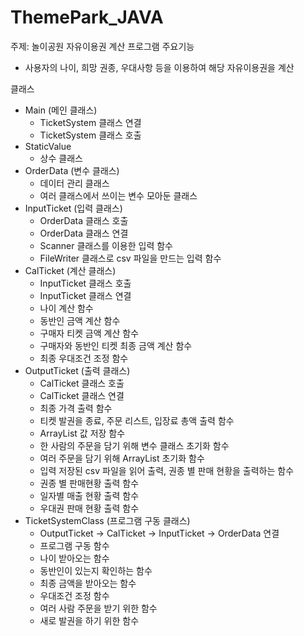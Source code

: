 # ThemePark_JAVA
주제: 놀이공원 자유이용권 계산 프로그램
주요기능
 - 사용자의 나이, 희망 권종, 우대사항 등을 이용하여 해당 자유이용권을 계산

클래스
 - Main (메인 클래스)
    - TicketSystem 클래스 연결
    - TicketSystem 클래스 호출
 - StaticValue
    - 상수 클래스
 - OrderData (변수 클래스)
    - 데이터 관리 클래스
    - 여러 클래스에서 쓰이는 변수 모아둔 클래스
 - InputTicket (입력 클래스)
    - OrderData 클래스 호출
    - OrderData 클래스 연결
    - Scanner 클래스를 이용한 입력 함수
    - FileWriter 클래스로 csv 파일을 만드는 입력 함수
 - CalTicket (계산 클래스)
    - InputTicket 클래스 호출
    - InputTicket 클래스 연결
    - 나이 계산 함수
    - 동반인 금액 계산 함수
    - 구매자 티켓 금액 계산 함수
    - 구매자와 동반인 티켓 최종 금액 계산 함수
    - 최종 우대조건 조정 함수
 - OutputTicket (출력 클래스)
    - CalTicket 클래스 호출
    - CalTicket 클래스 연결
    - 최종 가격 출력 함수
    - 티켓 발권을 종료, 주문 리스트, 입장료 총액 출력 함수
    - ArrayList 값 저장 함수
    - 한 사람의 주문을 담기 위해 변수 클래스 초기화 함수
    - 여러 주문을 담기 위해 ArrayList 초기화 함수
    - 입력 저장된 csv 파일을 읽어 출력, 권종 별 판매 현황을 출력하는 함수
    - 권종 별 판매현황 출력 함수
    - 일자별 매출 현황 출력 함수
    - 우대권 판매 현황 출력 함수
 - TicketSystemClass (프로그램 구동 클래스)
    - OutputTicket → CalTicket → InputTicket → OrderData 연결
    - 프로그램 구동 함수
    - 나이 받아오는 함수
    - 동반인이 있는지 확인하는 함수
    - 최종 금액을 받아오는 함수
    - 우대조건 조정 함수
    - 여러 사람 주문을 받기 위한 함수
    - 새로 발권을 하기 위한 함수
